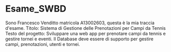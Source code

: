 # Esame_SWBD
Sono Francesco Venditto matricola A13002603, questa è la mia traccia d'esame.
Titolo: Sistema di Gestione delle Prenotazioni per Campi da Tennis
Testo del progetto: Sviluppare una web app per prenotare campi da tennis e gestire tornei e eventi. Il Database deve essere di supporto per gestire campi, prenotazioni, utenti e tornei.

